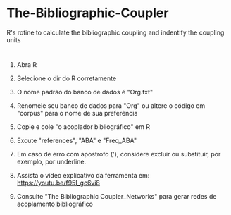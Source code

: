# The-Bibliographic-Coupler
R's rotine to calculate the bibliographic coupling and indentify the coupling units
#
1) Abra R
2) Selecione o dir do R corretamente
3) O nome padrão do banco de dados é "Org.txt"
4) Renomeie seu banco de dados para "Org" ou altere o código em "corpus" para o nome de sua preferência
5) Copie e cole "o acoplador bibliográfico" em R
6) Excute "references", "ABA" e "Freq_ABA"
7) Em caso de erro com apostrofo ('), considere excluir ou substituir, por exemplo, por underline.
8) Assista o vídeo explicativo da ferramenta em: https://youtu.be/f95I_gc6vi8

9) Consulte "The Bibliographic Coupler_Networks" para gerar redes de acoplamento bibliográfico

